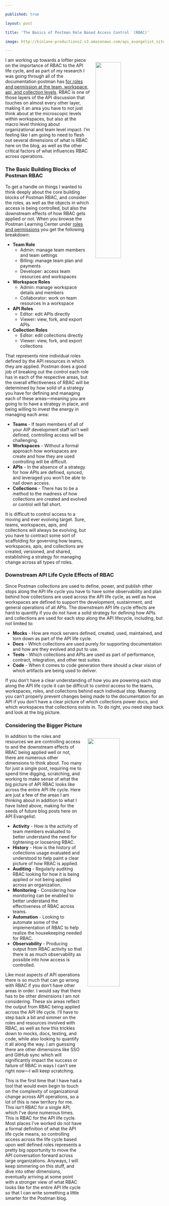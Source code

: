 ---
published: true
layout: post
title: 'The Basics of Postman Role Based Access Control  (RBAC)'
image: http://kinlane-productions2.s3.amazonaws.com/api_evangelist_site/blog/api_roles_postman.png
---
<p><a href="https://learning.postman.com/docs/postman/collaboration/roles-and-permissions/"><img style="padding: 15px;" src="http://kinlane-productions2.s3.amazonaws.com/api_evangelist_site/blog/api_roles_postman.png" alt="" width="40%" align="right" /></a></p>
<p class="p3">I am working up towards a loftier piece on the importance of RBAC to the API life cycle, and as part of my research I was going through all of the documentation postman has <a href="https://learning.postman.com/docs/postman/collaboration/roles-and-permissions/">for roles and permission at the team, workspace, api, and collection levels</a>. RBAC is one of those layers of the API discussion that touches on almost every other layer, making it an area you have to not just think about at the microscopic levels within workspaces, but also at the macro level thinking about organizational and team level impact. I&rsquo;m feeling like I am going to need to flesh out several dimensions of what is RBAC here on the blog, as well as the other critical factors of what influences RBAC across operations.</p>
<h3>The Basic Building Blocks of Postman RBAC</h3>
<p class="p3">To get a handle on things I wanted to think deeply about the core building blocks of Postman RBAC, and consider the roles, as well as the objects in which access is being controlled, but also the downstream effects of how RBAC gets applied or not. When you browse the Postman Learning Center under <a href="https://learning.postman.com/docs/postman/collaboration/roles-and-permissions/">roles and permissions</a>&nbsp;you get the following breakdown:</p>
<ul class="ul1">
<li class="li3"><strong>Team Role</strong> 
<ul>
<li>Admin: manage team members and team settings</li>
<li>Billing: manage team plan and payments</li>
<li>Developer: access team resources and workspaces</li>
</ul>
</li>
<li class="li3"><strong>Workspace Roles</strong> 
<ul>
<li>Admin: manage workspace details and members</li>
<li>Collaborator: work on team resources in a workspace</li>
</ul>
</li>
<li class="li3"><strong>API Roles</strong> 
<ul>
<li>Editor: edit APIs directly</li>
<li>Viewer: view, fork, and export APIs</li>
</ul>
</li>
<li class="li3"><strong>Collection Roles</strong> 
<ul>
<li>Editor: edit collections directly</li>
<li>Viewer: view, fork, and export collections</li>
</ul>
</li>
</ul>
<p class="p3">That represents nine individual roles defined by the API resources in which they are applied. Postman does a good job of breaking out the control each role has in each of the respective areas, but the overall effectiveness of RBAC will be determined by how solid of a strategy you have for defining and managing each of these areas&mdash;meaning you are going to to have a strategy in place, and being willing to invest the energy in managing each area:</p>
<ul class="ul1">
<li class="li3"><strong>Teams</strong> - If team members of all of your AIP development staff isn&rsquo;t well defined, controlling access will be challenging.</li>
<li class="li3"><strong>Workspaces</strong> - Without a formal approach how workspaces are create and how they are used controlling will be difficult.</li>
<li class="li3"><strong>APIs</strong> - In the absence of a strategy for how APIs are defined, synced, and leveraged you won&rsquo;t be able to nail down access.</li>
<li class="li3"><strong>Collections</strong> - There has to be a method to the madness of how collections are created and evolved or control will fall short.</li>
</ul>
<p class="p3">It is difficult to control access to a moving and ever evolving target. Sure, teams, workspaces, apis, and collections will always be evolving, but you have to contract some sort of scaffolding for governing how teams, workspaces, apis, and collections are created, versioned, and shared, establishing a strategy for managing change across all types of roles.<span>&nbsp;</span></p>
<h3>Downstream API Life Cycle Effects of RBAC</h3>
<p class="p3">Since Postman collections are used to define, power, and publish other stops along the API life cycle you have to have some observability and plan behind how collections are used across the API life cycle, as well as how workspaces are defined to support the development, sustainment, and general operations of all APIs. The downstream API life cycle effects are hard to quantify if you do not have a solid strategy for defining how APIs and collections are used for each stop along the API lifecycle, including, but not limited to:</p>
<ul class="ul1">
<li class="li3"><strong>Mocks</strong> - How are mock servers defined, created, used, maintained, and torn down as part of the API life cycle.</li>
<li class="li3"><strong>Docs</strong> - Which collections are used purely for supporting documentation and how are they evolved and put to use.</li>
<li class="li3"><strong>Tests</strong> - Which collections and APIs are used as part of performance, contract, integration, and other test suites.</li>
<li class="li3"><strong>Code</strong> - When it comes to code generation there should a clear vision of which artifacts are being used to deliver.</li>
</ul>
<p class="p3">If you don&rsquo;t have a clear understanding of how you are powering each stop along the API life cycle it can be difficult to control access to the teams, workspaces, roles, and collections behind each individual stop. Meaning you can&rsquo;t properly prevent changes being made to the documentation for an API if you don&rsquo;t have a clear picture of which collections power docs, and which workspaces that collections exists in. To do right, you need step back and look at the big picture.</p>
<h3>Considering the Bigger Picture</h3>
<p><img style="padding: 15px;" src="https://s3.amazonaws.com/kinlane-productions2/algorotoscope-master/stalin-time-border-crossing-through-fence.jpg" alt="" width="45%" align="right" /></p>
<p class="p3">In addition to the roles and resources we are controlling access to and the downstream effects of RBAC being applied well or not, there are numerous other dimensions to think about. Too many for just a single post, requiring me to spend time digging, scratching, and working to make sense of what the big picture of API RBAC looks like across the entire API life cycle. Here are just a few of the areas I am thinking about in addition to what I have listed above, making for the seeds of future blog posts here on API Evangelist.<span>&nbsp;</span></p>
<ul class="ul1">
<li class="li3"><strong>Activity</strong> - How is the activity of team members evaluated to better understand the need for tightening or loosening RBAC.</li>
<li class="li3"><strong>History</strong> - How is the history of collections usage evaluated and understood to help paint a clear picture of how RBAC is applied.</li>
<li class="li3"><strong>Auditing</strong> - Regularly auditing RBAC looking for how it is being applied or not being applied across an organization.</li>
<li class="li3"><strong>Monitoring</strong> - Considering how monitoring can be enabled to better understand the effectiveness of RBAC across teams.</li>
<li class="li3"><strong>Automation</strong> - Looking to automate some of the implementation of RBAC to help realize the housekeeping needed for RBAC.</li>
<li class="li3"><strong>Observability</strong> - Producing output from RBAC activity so that there is as much observability as possible into how access is controlled.</li>
</ul>
<p class="p3">Like most aspects of API operations there is so much that can go wrong with RBAC if you don&rsquo;t have other areas in order. I would say that there has to be other dimensions I am not considering. These six areas reflect the output from RBAC being applied across the API life cycle. I&rsquo;ll have to step back a bit and simmer on the roles and resources involved with RBAC, as well as how this trickles down to mocks, docs, testing, and code, while also looking to quantify it all along the way. I am guessing there are other dimensions like SSO and GitHub sync which will significantly impact the success or failure of RBAC in ways I can&rsquo;t see right now&mdash;I will keep scratching.</p>
<p class="p3">This is the first time that I have had a tool that would even begin to touch on the complexity of organizational change across API operations, so a lot of this is new territory for me. This isn&rsquo;t RBAC for a single API, which I&rsquo;ve done numerous times. This is RBAC for the API life cycle. Most places I&rsquo;ve worked do not have a formal definition of what the API life cycle means, so controlling access across the life cycle based upon well defined roles represents a pretty big opportunity to move the API conversation forward across large organizations. Anyways, I will keep simmering on this stuff, and dive into other dimensions, eventually arriving at some point with a stronger view of what RBAC looks like for the entire API life cycle so that I can write something a little smarter for the Postman blog.</p>

